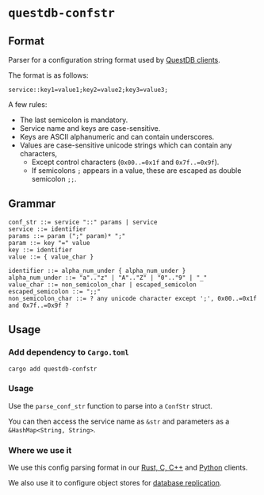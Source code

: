 # `questdb-confstr`

## Format

Parser for a configuration string format used by
[QuestDB clients](https://questdb.io/docs/reference/clients/overview/).

The format is as follows:

```plain
service::key1=value1;key2=value2;key3=value3;
```

A few rules:
* The last semicolon is mandatory.
* Service name and keys are case-sensitive.
* Keys are ASCII alphanumeric and can contain underscores.
* Values are case-sensitive unicode strings which can contain any characters,
  * Except control characters (`0x00..=0x1f` and `0x7f..=0x9f`).
  * If semicolons `;` appears in a value, these are escaped as double semicolon `;;`.

## Grammar

```plain
conf_str ::= service "::" params | service
service ::= identifier
params ::= param (";" param)* ";"
param ::= key "=" value
key ::= identifier
value ::= { value_char }

identifier ::= alpha_num_under { alpha_num_under }
alpha_num_under ::= "a".."z" | "A".."Z" | "0".."9" | "_"
value_char ::= non_semicolon_char | escaped_semicolon
escaped_semicolon ::= ";;"
non_semicolon_char ::= ? any unicode character except ';', 0x00..=0x1f and 0x7f..=0x9f ?
```

## Usage

### Add dependency to `Cargo.toml`

```shell
cargo add questdb-confstr
```

### Usage

Use the `parse_conf_str` function to parse into a `ConfStr` struct.

You can then access the service name as `&str` and parameters as a `&HashMap<String, String>`.

### Where we use it

We use this config parsing format in our [Rust, C, C++](https://github.com/questdb/c-questdb-client) and
[Python](https://github.com/questdb/py-questdb-client) clients.

We also use it to configure object stores for
[database replication](https://questdb.io/docs/operations/replication/#core-replication-settings).
